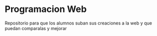 # Programacion Web

Repositorio para que los alumnos suban sus creaciones a la web y que puedan comparalas y mejorar
